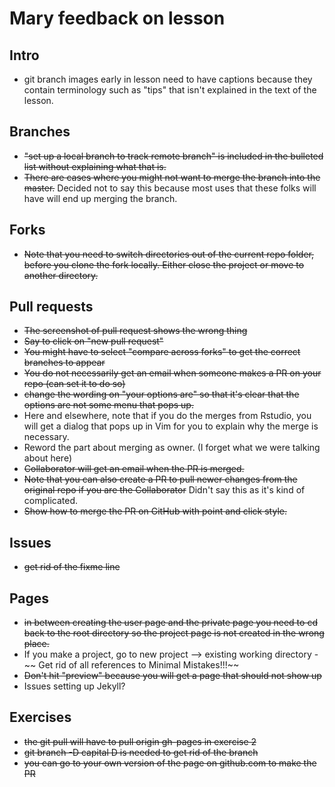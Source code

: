 # Mary feedback on lesson

## Intro
- git branch images early in lesson need to have captions because they contain terminology such as "tips" that isn't explained in the text of the lesson.

## Branches

- ~~"set up a local branch to track remote branch" is included in the bulleted list without explaining what that is.~~
- ~~There are cases where you might not want to merge the branch into the master.~~ Decided not to say this because most uses that these folks will have will end up merging the branch.

## Forks

- ~~Note that you need to switch directories out of the current repo folder, before you clone the fork locally. Either close the project or move to another directory.~~

## Pull requests

- ~~The screenshot of pull request shows the wrong thing~~
- ~~Say to click on "new pull request"~~
- ~~You might have to select "compare across forks" to get the correct branches to appear~~
- ~~You do not necessarily get an email when someone makes a PR on your repo (can set it to do so)~~
- ~~change the wording on "your options are" so that it's clear that the options are not some menu that pops up.~~
- Here and elsewhere, note that if you do the merges from Rstudio, you will get a dialog that pops up in Vim for you to explain why the merge is necessary.
- Reword the part about merging as owner. (I forget what we were talking about here)
- ~~Collaborator will get an email when the PR is merged.~~
- ~~Note that you can also create a PR to pull newer changes from the original repo if you are the Collaborator~~ Didn't say this as it's kind of complicated.
- ~~Show how to merge the PR on GitHub with point and click style.~~

## Issues

- ~~get rid of the fixme line~~

## Pages

- ~~in between creating the user page and the private page you need to cd back to the root directory so the project page is not created in the wrong place.~~
- If you make a project, go to new project --> existing working directory
-~~ Get rid of all references to Minimal Mistakes!!!~~
- ~~Don't hit "preview" because you will get a page that should not show up~~
- Issues setting up Jekyll?

## Exercises

- ~~the git pull will have to pull origin gh-pages in exercise 2~~
- ~~git branch -D capital D is needed to get rid of the branch~~
- ~~you can go to your own version of the page on github.com to make the PR~~